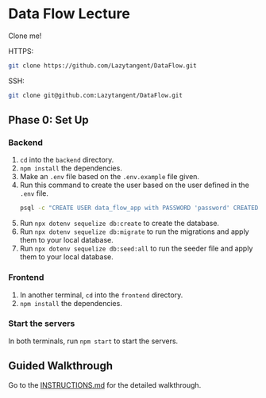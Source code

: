 # Data Flow Lecture

Clone me!

HTTPS:
```bash
git clone https://github.com/Lazytangent/DataFlow.git
```

SSH:
```bash
git clone git@github.com:Lazytangent/DataFlow.git
```

## Phase 0: Set Up
### Backend

1. `cd` into the `backend` directory.
2. `npm install` the dependencies.
3. Make an `.env` file based on the `.env.example` file given.
4. Run this command to create the user based on the user defined in the `.env` file.
    ```bash
    psql -c "CREATE USER data_flow_app with PASSWORD 'password' CREATEDB;"
    ```
5. Run `npx dotenv sequelize db:create` to create the database.
6. Run `npx dotenv sequelize db:migrate` to run the migrations and apply them to your local database.
7. Run `npx dotenv sequelize db:seed:all` to run the seeder file and apply them to your local database.

### Frontend

1. In another terminal, `cd` into the `frontend` directory.
2. `npm install` the dependencies.

### Start the servers

In both terminals, run `npm start` to start the servers.

## Guided Walkthrough

Go to the [INSTRUCTIONS.md](INSTRUCTIONS.md) for the detailed walkthrough.
